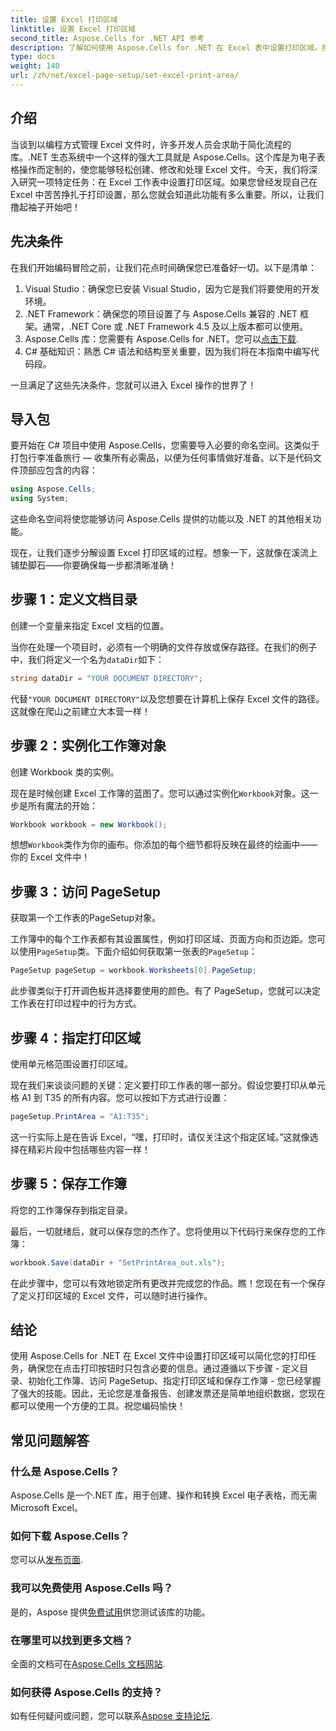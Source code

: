 ```yaml
---
title: 设置 Excel 打印区域
linktitle: 设置 Excel 打印区域
second_title: Aspose.Cells for .NET API 参考
description: 了解如何使用 Aspose.Cells for .NET 在 Excel 表中设置打印区域。按照我们的分步指南简化您的打印任务。
type: docs
weight: 140
url: /zh/net/excel-page-setup/set-excel-print-area/
---
```

## 介绍

当谈到以编程方式管理 Excel 文件时，许多开发人员会求助于简化流程的库。.NET 生态系统中一个这样的强大工具就是 Aspose.Cells。这个库是为电子表格操作而定制的，使您能够轻松创建、修改和处理 Excel 文件。今天，我们将深入研究一项特定任务：在 Excel 工作表中设置打印区域。如果您曾经发现自己在 Excel 中苦苦挣扎于打印设置，那么您就会知道此功能有多么重要。所以，让我们撸起袖子开始吧！

## 先决条件

在我们开始编码冒险之前，让我们花点时间确保您已准备好一切。以下是清单：

1. Visual Studio：确保您已安装 Visual Studio，因为它是我们将要使用的开发环境。
2. .NET Framework：确保您的项目设置了与 Aspose.Cells 兼容的 .NET 框架。通常，.NET Core 或 .NET Framework 4.5 及以上版本都可以使用。
3. Aspose.Cells 库：您需要有 Aspose.Cells for .NET。您可以[点击下载](https://releases.aspose.com/cells/net/).
4. C# 基础知识：熟悉 C# 语法和结构至关重要，因为我们将在本指南中编写代码段。

一旦满足了这些先决条件，您就可以进入 Excel 操作的世界了！

## 导入包

要开始在 C# 项目中使用 Aspose.Cells，您需要导入必要的命名空间。这类似于打包行李准备旅行 — 收集所有必需品，以便为任何事情做好准备。以下是代码文件顶部应包含的内容：

```csharp
using Aspose.Cells;
using System;
```

这些命名空间将使您能够访问 Aspose.Cells 提供的功能以及 .NET 的其他相关功能。

现在，让我们逐步分解设置 Excel 打印区域的过程。想象一下，这就像在溪流上铺垫脚石——你要确保每一步都清晰准确！

## 步骤 1：定义文档目录

创建一个变量来指定 Excel 文档的位置。 

当你在处理一个项目时，必须有一个明确的文件存放或保存路径。在我们的例子中，我们将定义一个名为`dataDir`如下：

```csharp
string dataDir = "YOUR DOCUMENT DIRECTORY";
```

代替`"YOUR DOCUMENT DIRECTORY"`以及您想要在计算机上保存 Excel 文件的路径。这就像在爬山之前建立大本营一样！

## 步骤 2：实例化工作簿对象

创建 Workbook 类的实例。

现在是时候创建 Excel 工作簿的蓝图了。您可以通过实例化`Workbook`对象。这一步是所有魔法的开始：

```csharp
Workbook workbook = new Workbook();
```

想想`Workbook`类作为你的画布。你添加的每个细节都将反映在最终的绘画中——你的 Excel 文件中！

## 步骤 3：访问 PageSetup

获取第一个工作表的PageSetup对象。

工作簿中的每个工作表都有其设置属性，例如打印区域、页面方向和页边距。您可以使用`PageSetup`类。下面介绍如何获取第一张表的`PageSetup`：

```csharp
PageSetup pageSetup = workbook.Worksheets[0].PageSetup;
```

此步骤类似于打开调色板并选择要使用的颜色。有了 PageSetup，您就可以决定工作表在打印过程中的行为方式。

## 步骤 4：指定打印区域

使用单元格范围设置打印区域。

现在我们来谈谈问题的关键：定义要打印工作表的哪一部分。假设您要打印从单元格 A1 到 T35 的所有内容。您可以按如下方式进行设置：

```csharp
pageSetup.PrintArea = "A1:T35";
```

这一行实际上是在告诉 Excel，“嘿，打印时，请仅关注这个指定区域。”这就像选择在精彩片段中包括哪些内容一样！

## 步骤 5：保存工作簿

将您的工作簿保存到指定目录。

最后，一切就绪后，就可以保存您的杰作了。您将使用以下代码行来保存您的工作簿：

```csharp
workbook.Save(dataDir + "SetPrintArea_out.xls");
```

在此步骤中，您可以有效地锁定所有更改并完成您的作品。瞧！您现在有一个保存了定义打印区域的 Excel 文件，可以随时进行操作。

## 结论

使用 Aspose.Cells for .NET 在 Excel 文件中设置打印区域可以简化您的打印任务，确保您在点击打印按钮时只包含必要的信息。通过遵循以下步骤 - 定义目录、初始化工作簿、访问 PageSetup、指定打印区域和保存工作簿 - 您已经掌握了强大的技能。因此，无论您是准备报告、创建发票还是简单地组织数据，您现在都可以使用一个方便的工具。祝您编码愉快！

## 常见问题解答

### 什么是 Aspose.Cells？
Aspose.Cells 是一个.NET 库，用于创建、操作和转换 Excel 电子表格，而无需 Microsoft Excel。

### 如何下载 Aspose.Cells？
您可以从[发布页面](https://releases.aspose.com/cells/net/).

### 我可以免费使用 Aspose.Cells 吗？
是的，Aspose 提供[免费试用](https://releases.aspose.com/)供您测试该库的功能。

### 在哪里可以找到更多文档？
全面的文档可在[Aspose.Cells 文档网站](https://reference.aspose.com/cells/net/).

### 如何获得 Aspose.Cells 的支持？
如有任何疑问或问题，您可以联系[Aspose 支持论坛](https://forum.aspose.com/c/cells/9).